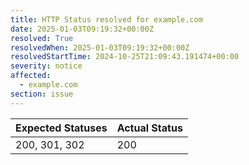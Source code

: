 ```yaml
---
title: HTTP Status resolved for example.com
date: 2025-01-03T09:19:32+00:00Z
resolved: True
resolvedWhen: 2025-01-03T09:19:32+00:00Z
resolvedStartTime: 2024-10-25T21:09:43.191474+00:00
severity: notice
affected:
  - example.com
section: issue
---
```


| Expected Statuses | Actual Status  |
|-------------------|----------------|
| 200, 301, 302 | 200 |
